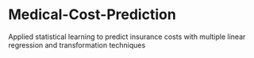 # Medical-Cost-Prediction
Applied statistical learning to predict insurance costs with multiple linear regression and transformation techniques
